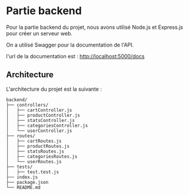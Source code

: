 # Partie backend

Pour la partie backend du projet, nous avons utilisé Node.js et Express.js pour créer un serveur web.

On a utilisé Swagger pour la documentation de l'API.

l'url de la documentation est : [http://localhost:5000/docs](http://localhost:5000/docs)

## Architecture

L'architecture du projet est la suivante :

```
backend/
├── controllers/
│   ├── cartController.js
│   ├── productController.js
│   ├── statsController.js
│   ├── categoriesController.js
│   └── userController.js
├── routes/
│   ├── cartRoutes.js
│   ├── productRoutes.js
│   ├── statsRoutes.js
│   ├── categoriesRoutes.js
│   └── userRoutes.js
├── tests/
│   ├── test.test.js
├── index.js
├── package.json
└── README.md
```
